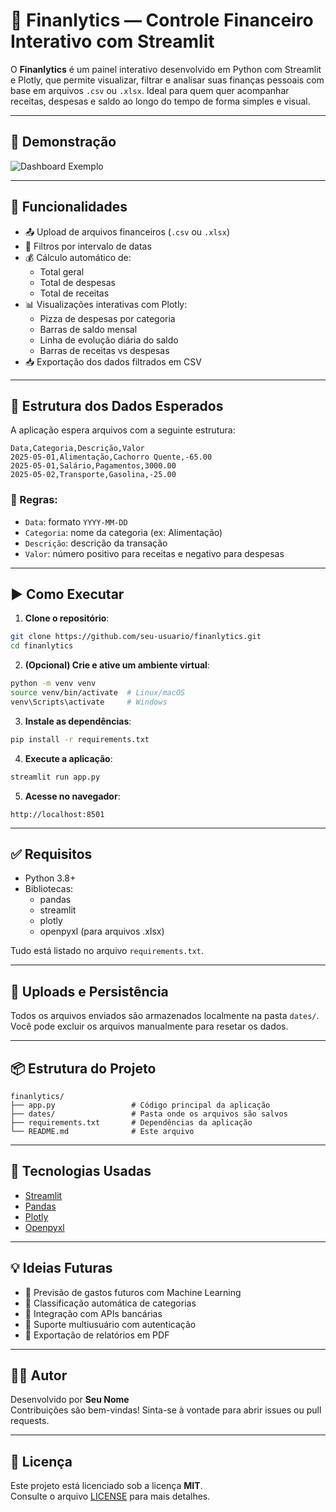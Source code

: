 # 💼 Finanlytics — Controle Financeiro Interativo com Streamlit

O **Finanlytics** é um painel interativo desenvolvido em Python com Streamlit e Plotly, que permite visualizar, filtrar e analisar suas finanças pessoais com base em arquivos `.csv` ou `.xlsx`. Ideal para quem quer acompanhar receitas, despesas e saldo ao longo do tempo de forma simples e visual.

---

## 📸 Demonstração

![Dashboard Exemplo](https://via.placeholder.com/1000x400.png?text=Exemplo+de+Dashboard+Finanlytics)

---

## 🚀 Funcionalidades

- 📤 Upload de arquivos financeiros (`.csv` ou `.xlsx`)
- 📅 Filtros por intervalo de datas
- 💰 Cálculo automático de:
  - Total geral
  - Total de despesas
  - Total de receitas
- 📊 Visualizações interativas com Plotly:
  - Pizza de despesas por categoria
  - Barras de saldo mensal
  - Linha de evolução diária do saldo
  - Barras de receitas vs despesas
- 📥 Exportação dos dados filtrados em CSV

---

## 📁 Estrutura dos Dados Esperados

A aplicação espera arquivos com a seguinte estrutura:

```csv
Data,Categoria,Descrição,Valor
2025-05-01,Alimentação,Cachorro Quente,-65.00
2025-05-01,Salário,Pagamentos,3000.00
2025-05-02,Transporte,Gasolina,-25.00
```

### 📌 Regras:

- `Data`: formato `YYYY-MM-DD`
- `Categoria`: nome da categoria (ex: Alimentação)
- `Descrição`: descrição da transação
- `Valor`: número positivo para receitas e negativo para despesas

---

## ▶️ Como Executar

1. **Clone o repositório**:

```bash
git clone https://github.com/seu-usuario/finanlytics.git
cd finanlytics
```

2. **(Opcional) Crie e ative um ambiente virtual**:

```bash
python -m venv venv
source venv/bin/activate  # Linux/macOS
venv\Scripts\activate     # Windows
```

3. **Instale as dependências**:

```bash
pip install -r requirements.txt
```

4. **Execute a aplicação**:

```bash
streamlit run app.py
```

5. **Acesse no navegador**:

```
http://localhost:8501
```

---

## ✅ Requisitos

- Python 3.8+
- Bibliotecas:
  - pandas
  - streamlit
  - plotly
  - openpyxl (para arquivos .xlsx)

Tudo está listado no arquivo `requirements.txt`.

---

## 📂 Uploads e Persistência

Todos os arquivos enviados são armazenados localmente na pasta `dates/`.  
Você pode excluir os arquivos manualmente para resetar os dados.

---

## 📦 Estrutura do Projeto

```
finanlytics/
├── app.py                 # Código principal da aplicação
├── dates/                 # Pasta onde os arquivos são salvos
├── requirements.txt       # Dependências da aplicação
└── README.md              # Este arquivo
```

---

## 🧠 Tecnologias Usadas

- [Streamlit](https://streamlit.io/)
- [Pandas](https://pandas.pydata.org/)
- [Plotly](https://plotly.com/python/)
- [Openpyxl](https://openpyxl.readthedocs.io/)

---

## 💡 Ideias Futuras

- 🔮 Previsão de gastos futuros com Machine Learning
- 🧠 Classificação automática de categorias
- 🔗 Integração com APIs bancárias
- 👥 Suporte multiusuário com autenticação
- 🧾 Exportação de relatórios em PDF

---

## 👨‍💻 Autor

Desenvolvido por **Seu Nome**  
Contribuições são bem-vindas! Sinta-se à vontade para abrir issues ou pull requests.

---

## 📜 Licença

Este projeto está licenciado sob a licença **MIT**.  
Consulte o arquivo [LICENSE](LICENSE) para mais detalhes.
